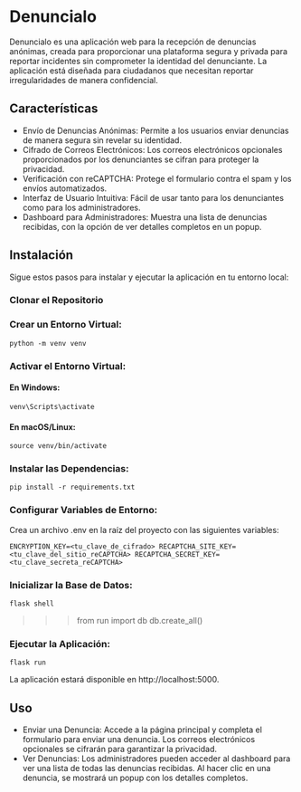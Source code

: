 # Denuncialo
Denuncialo es una aplicación web para la recepción de denuncias anónimas, creada para proporcionar una plataforma segura y privada para reportar incidentes sin comprometer la identidad del denunciante. La aplicación está diseñada para ciudadanos que necesitan reportar irregularidades de manera confidencial.

## Características
- Envío de Denuncias Anónimas: Permite a los usuarios enviar denuncias de manera segura sin revelar su identidad.
- Cifrado de Correos Electrónicos: Los correos electrónicos opcionales proporcionados por los denunciantes se cifran para proteger la privacidad.
- Verificación con reCAPTCHA: Protege el formulario contra el spam y los envíos automatizados.
- Interfaz de Usuario Intuitiva: Fácil de usar tanto para los denunciantes como para los administradores.
- Dashboard para Administradores: Muestra una lista de denuncias recibidas, con la opción de ver detalles completos en un popup.

## Instalación
Sigue estos pasos para instalar y ejecutar la aplicación en tu entorno local:

### Clonar el Repositorio

### Crear un Entorno Virtual:

`python -m venv venv`

### Activar el Entorno Virtual:

#### En Windows:

`venv\Scripts\activate`

#### En macOS/Linux:

`source venv/bin/activate`

### Instalar las Dependencias:

`pip install -r requirements.txt`

### Configurar Variables de Entorno:

Crea un archivo .env en la raíz del proyecto con las siguientes variables:

`ENCRYPTION_KEY=<tu_clave_de_cifrado>
RECAPTCHA_SITE_KEY=<tu_clave_del_sitio_reCAPTCHA>
RECAPTCHA_SECRET_KEY=<tu_clave_secreta_reCAPTCHA>`

### Inicializar la Base de Datos:

`flask shell`
>>> from run import db
>>> db.create_all()

### Ejecutar la Aplicación:

`flask run`

La aplicación estará disponible en http://localhost:5000.

## Uso
- Enviar una Denuncia: Accede a la página principal y completa el formulario para enviar una denuncia. Los correos electrónicos opcionales se cifrarán para garantizar la privacidad.
- Ver Denuncias: Los administradores pueden acceder al dashboard para ver una lista de todas las denuncias recibidas. Al hacer clic en una denuncia, se mostrará un popup con los detalles completos.

